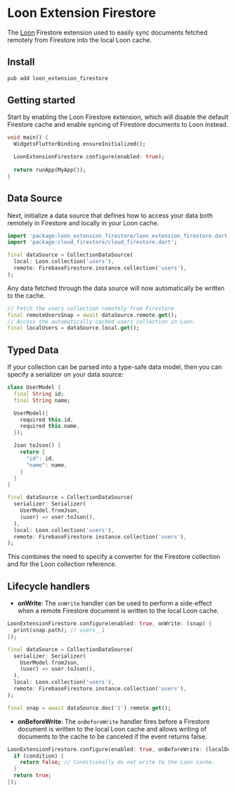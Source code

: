 # Loon Extension Firestore

The [Loon](https://github.com/danReynolds/loon) Firestore extension used to easily sync documents fetched remotely from Firestore into the local Loon cache.

## Install
```dart
pub add loon_extension_firestore
```

## Getting started

Start by enabling the Loon Firestore extension, which will disable the default Firestore cache and enable syncing of Firestore documents to Loon instead.

```dart
void main() {
  WidgetsFlutterBinding.ensureInitialized();

  LoonExtensionFirestore.configure(enabled: true);
  
  return runApp(MyApp());
}
```

## Data Source

Next, initialize a data source that defines how to access your data both remotely in Firestore and locally in your Loon cache.

```dart
import 'package:loon_extension_firestore/loon_extension_firestore.dart';
import 'package:cloud_firestore/cloud_firestore.dart';

final dataSource = CollectionDataSource(
  local: Loon.collection('users'),
  remote: FirebaseFirestore.instance.collection('users'),
);
```

Any data fetched through the data source will now automatically be written to the cache.

```dart
// Fetch the users collection remotely from Firestore
final remoteUsersSnap = await dataSource.remote.get();
// Access the automatically cached users collection in Loon.
final localUsers = dataSource.local.get();
```

## Typed Data

If your collection can be parsed into a type-safe data model, then you can specify a serializer on your data source:

```dart
class UserModel {
  final String id;
  final String name;

  UserModel({
    required this.id,
    required this.name,
  });

  Json toJson() {
    return {
      "id": id,
      "name": name,
    }
  }
}

final dataSource = CollectionDataSource(
  serializer: Serializer(
    UserModel.fromJson,
    (user) => user.toJson(),
  ),
  local: Loon.collection('users'),
  remote: FirebaseFirestore.instance.collection('users'),
);
```

This combines the need to specify a converter for the Firestore collection and for the Loon collection reference.

## Lifecycle handlers

* **onWrite**: The `onWrite` handler can be used to perform a side-effect when a remote Firestore document is written to the local Loon cache.

```dart
LoonExtensionFirestore.configure(enabled: true, onWrite: (snap) {
  print(snap.path); // users__1
});

final dataSource = CollectionDataSource(
  serializer: Serializer(
    UserModel.fromJson,
    (user) => user.toJson(),
  ),
  local: Loon.collection('users'),
  remote: FirebaseFirestore.instance.collection('users'),
);

final snap = await dataSource.doc('1').remote.get();
```

* **onBeforeWrite**: The `onBeforeWrite` handler fires before a Firestore document is written to the local Loon cache and allows writing of documents to the cache to be canceled if the event returns false.

```dart
LoonExtensionFirestore.configure(enabled: true, onBeforeWrite: (localDoc, remoteSnap, serializer) {
  if (condition) {
    return false; // Conditionally do not write to the Loon cache.
  }
  return true; 
});
```


